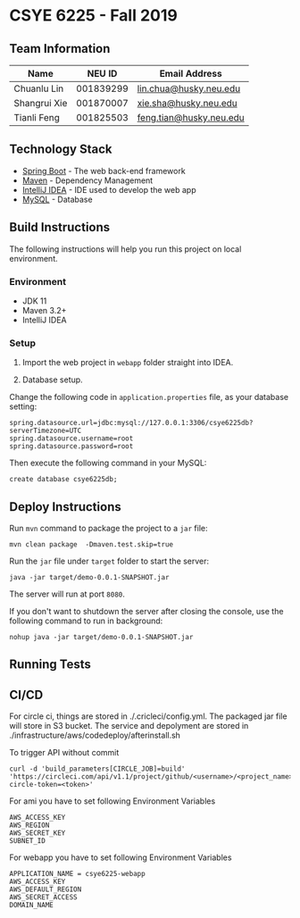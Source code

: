 # CSYE 6225 - Fall 2019

## Team Information

| Name | NEU ID | Email Address |
| --- | --- | --- |
|Chuanlu Lin|001839299|lin.chua@husky.neu.edu|
|Shangrui Xie|001870007|xie.sha@husky.neu.edu|
|Tianli Feng|001825503|feng.tian@husky.neu.edu|

## Technology Stack

- [Spring Boot](https://projects.spring.io/spring-boot/) - The web back-end framework
- [Maven](https://maven.apache.org/) - Dependency Management
- [IntelliJ IDEA](https://www.jetbrains.com/idea/) - IDE used to develop the web app
- [MySQL](https://mysql.com/) - Database

## Build Instructions

The following instructions will help you run this project on local environment.

### Environment

 - JDK 11
 - Maven 3.2+
 - IntelliJ IDEA
 
### Setup

1. Import the web project in `webapp` folder straight into IDEA.

2. Database setup.

Change the following code in `application.properties` file, as your database setting:
```
spring.datasource.url=jdbc:mysql://127.0.0.1:3306/csye6225db?serverTimezone=UTC
spring.datasource.username=root
spring.datasource.password=root
```
Then execute the following command in your MySQL:
```
create database csye6225db;
```

## Deploy Instructions

Run `mvn` command to package the project to a `jar` file:
```
mvn clean package  -Dmaven.test.skip=true
```
Run the `jar` file under `target` folder to start the server:
```
java -jar target/demo-0.0.1-SNAPSHOT.jar
```
The server will run at port `8080`.

If you don't want to shutdown the server after closing the console, use the following command to run in background:
```
nohup java -jar target/demo-0.0.1-SNAPSHOT.jar
```

## Running Tests


## CI/CD
For circle ci, things are stored in ./.cricleci/config.yml. The packaged jar file will store in S3 bucket.
The service and depolyment are stored in ./infrastructure/aws/codedeploy/afterinstall.sh

To trigger API without commit
```
curl -d 'build_parameters[CIRCLE_JOB]=build' 'https://circleci.com/api/v1.1/project/github/<username>/<project_name>/tree/<branch>?circle-token=<token>'
```

For ami you have to set following Environment Variables
```
AWS_ACCESS_KEY
AWS_REGION
AWS_SECRET_KEY
SUBNET_ID
```

For webapp you have to set following Environment Variables
```
APPLICATION_NAME = csye6225-webapp
AWS_ACCESS_KEY
AWS_DEFAULT_REGION
AWS_SECRET_ACCESS
DOMAIN_NAME
```


